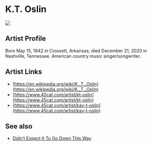 # K.T. Oslin

![](../../asssets/artists/KT_Oslin.png)

## Artist Profile

Born May 15, 1942 in Crossett, Arkansas; died December 21, 2020 in Nashville, Tennessee.
American country music singer/songwriter.

## Artist Links

- [https://en.wikipedia.org/wiki/K._T._Oslin](https://en.wikipedia.org/wiki/K._T._Oslin)
- [https://www.45cat.com/artist/kt-oslin](https://www.45cat.com/artist/kt-oslin)
- [https://www.45cat.com/artist/kay-t-oslin](https://www.45cat.com/artist/kay-t-oslin)


## See also

- [Didn't Expect It To Go Down This Way](KT_Oslin-Didnt_Expect_It_To_Go_Down_This_Way.md)
